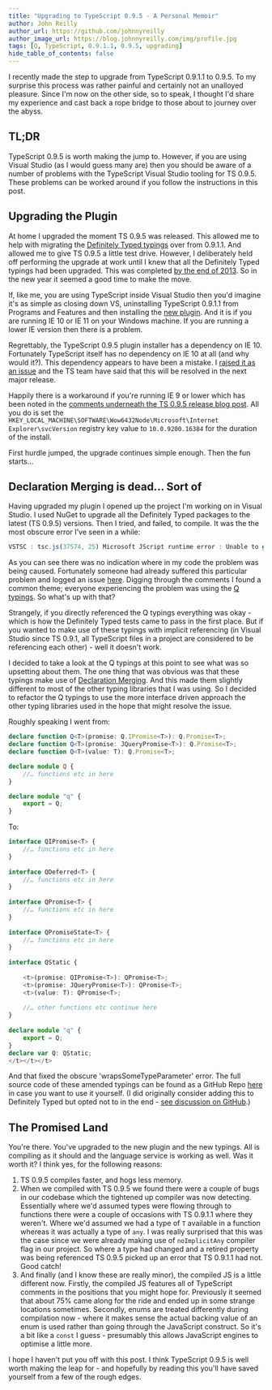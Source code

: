 ```yaml
---
title: "Upgrading to TypeScript 0.9.5 - A Personal Memoir"
author: John Reilly
author_url: https://github.com/johnnyreilly
author_image_url: https://blog.johnnyreilly.com/img/profile.jpg
tags: [Q, TypeScript, 0.9.1.1, 0.9.5, upgrading]
hide_table_of_contents: false
---
```

I recently made the step to upgrade from TypeScript 0.9.1.1 to 0.9.5. To my surprise this process was rather painful and certainly not an unalloyed pleasure. Since I'm now on the other side, so to speak, I thought I'd share my experience and cast back a rope bridge to those about to journey over the abyss.

 ## TL;DR

TypeScript 0.9.5 is worth making the jump to. However, if you are using Visual Studio (as I would guess many are) then you should be aware of a number of problems with the TypeScript Visual Studio tooling for TS 0.9.5. These problems can be worked around if you follow the instructions in this post.

## Upgrading the Plugin

At home I upgraded the moment TS 0.9.5 was released. This allowed me to help with migrating the [Definitely Typed typings](https://github.com/borisyankov/DefinitelyTyped) over from 0.9.1.1. And allowed me to give TS 0.9.5 a little test drive. However, I deliberately held off performing the upgrade at work until I knew that all the Definitely Typed typings had been upgraded. This was completed [by the end of 2013](https://github.com/borisyankov/DefinitelyTyped/pull/1385). So in the new year it seemed a good time to make the move.

If, like me, you are using TypeScript inside Visual Studio then you'd imagine it's as simple as closing down VS, uninstalling TypeScript 0.9.1.1 from Programs and Features and then installing the [new plugin](http://www.typescriptlang.org/#Download). And it is if you are running IE 10 or IE 11 on your Windows machine. If you are running a lower IE version then there is a problem.

Regrettably, the TypeScript 0.9.5 plugin installer has a dependency on IE 10. Fortunately TypeScript itself has no dependency on IE 10 at all (and why would it?). This dependency appears to have been a mistake. I [raised it as an issue](https://typescript.codeplex.com/workitem/1975) and the TS team have said that this will be resolved in the next major release.

Happily there is a workaround if you're running IE 9 or lower which has been noted in the [comments underneath the TS 0.9.5 release blog post](http://blogs.msdn.com/b/typescript/archive/2013/12/05/announcing-typescript-0-9-5.aspx). All you do is set the `HKEY_LOCAL_MACHINE\SOFTWARE\Wow6432Node\Microsoft\Internet Explorer\svcVersion` registry key value to `10.0.9200.16384` for the duration of the install.

First hurdle jumped, the upgrade continues simple enough. Then the fun starts...

## Declaration Merging is dead... Sort of

Having upgraded my plugin I opened up the project I'm working on in Visual Studio. I used NuGet to upgrade all the Definitely Typed packages to the latest (TS 0.9.5) versions. Then I tried, and failed, to compile. It was the the most obscure error I've seen in a while:

```ts
VSTSC : tsc.js(37574, 25) Microsoft JScript runtime error : Unable to get value of the property 'wrapsSomeTypeParameter': object is null or undefined
```

As you can see there was no indication where in my code the problem was being caused. Fortunately someone had already suffered this particular problem and logged an issue [here](https://typescript.codeplex.com/workitem/1995). Digging through the comments I found a common theme; everyone experiencing the problem was using the [Q typings](https://github.com/borisyankov/DefinitelyTyped/blob/master/q/Q.d.ts). So what's up with that?

Strangely, if you directly referenced the Q typings everything was okay - which is how the Definitely Typed tests came to pass in the first place. But if you wanted to make use of these typings with implicit referencing (in Visual Studio since TS 0.9.1, all TypeScript files in a project are considered to be referencing each other) - well it doesn't work.

I decided to take a look at the Q typings at this point to see what was so upsetting about them. The one thing that was obvious was that these typings make use of [Declaration Merging](http://blogs.msdn.com/b/typescript/archive/2013/06/18/announcing-typescript-0-9.aspx). And this made them slightly different to most of the other typing libraries that I was using. So I decided to refactor the Q typings to use the more interface driven approach the other typing libraries used in the hope that might resolve the issue.

Roughly speaking I went from:

```ts
declare function Q<T>(promise: Q.IPromise<T>): Q.Promise<T>;
declare function Q<T>(promise: JQueryPromise<T>): Q.Promise<T>;
declare function Q<T>(value: T): Q.Promise<T>;

declare module Q {
    //… functions etc in here
}

declare module "q" {
    export = Q;
}
```

To:

```ts
interface QIPromise<T> {
    //… functions etc in here
}
 
interface QDeferred<T> {
    //… functions etc in here
}
 
interface QPromise<T> {
    //… functions etc in here
}
 
interface QPromiseState<T> {
    //… functions etc in here
}
 
interface QStatic {
 
    <t>(promise: QIPromise<T>): QPromise<T>;
    <t>(promise: JQueryPromise<T>): QPromise<T>;
    <t>(value: T): QPromise<T>;
 
    //… other functions etc continue here
}
 
declare module "q" {
    export = Q;
}
declare var Q: QStatic;
</t></t></t>
```

And that fixed the obscure 'wrapsSomeTypeParameter' error. The full source code of these amended typings can be found as a GitHub Repo [here](https://github.com/johnnyreilly/Q-TS-0.9.5-WorkAround) in case you want to use it yourself. (I did originally consider adding this to Definitely Typed but opted not to in the end - [see discussion on GitHub](https://github.com/borisyankov/DefinitelyTyped/pull/1497).)

<!-- <h4>TypeScript Language Service</h4> <p>At this point I could compile - which was fantastic.  However, the strangest thing: all the typings from other files were undetected.  Despite having the jQuery, Q, Knockout etc typings within my project the TypeScript Language Service was not detecting them.  The TypeScript Language Service (if you're not aware of it) is the supplier of Intellisense and all that good stuff which Visual Studio uses to give you a rich IDE.  This lead to the odd experience of being able to compile my TypeScript successfully (the compiler could detect my typings) but having a code editor that was a sea of red squiggly lines.</p> <p>There's a happy ending here - for although TypeScript 0.9.5 had delivered the problem it had also delivered a solution.  <a href="http://blogs.msdn.com/b/typescript/archive/2013/12/05/announcing-typescript-0-9-5.aspx" target="_blank">With TypeScript 0.9.5 you can now make use of a <code>_references.ts</code> file</a>:</p> <blockquote cite="http://blogs.msdn.com/b/typescript/archive/2013/12/05/announcing-typescript-0-9-5.aspx"><em><p>"With the previous improvements to the Visual Studio experience, we've moved to projects implicitly referencing the .ts files contained in the project.  This cut down on having to explicitly reference your files in the project, bringing the experience much closer to C#.  Unfortunately, it also did not work well when using the option to concatenate your output .js file.</p> <p>We're continuing to improve this experience.  Starting with 0.9.5, you can now add an <code>_references.ts</code> file to your project.  This file will be the first passed to the compiler, allowing you more control over the order the generated .js file when used in combination with the Combine JavaScript output into file option (the equivalent of using the --out commandline option)."</p></em></blockquote> <p>By adding an <code>_references.ts</code> file to our project we able to get the TypeScript Language Service functioning once more.  There were a couple of "gotchas" that you should be aware of:</p> <ul><li>You may already have a <code>_references.<strong>js</strong></code> file in your project.  It drives the JavaScript Intellisense Visual Studio provides.  So if you have parts of your application that are just straight JavaScript (we do) and you still want your Intellisense to persist then be certain to place your <code>_references.ts</code> file where it doesn't compile and delete your a <code>_references.<strong>js</strong></code> file.</li><li>Make sure your <code>_references.ts</code> contains <em>all</em> TypeScript files in your project.  Without this you don't have a functioning TypeScript Language Service.</li><li>Occasionally the problem will re-occur; the TypeScript Language Service will stop working again.  This can generally be righted by opening your <code>_references.ts</code> inside Visual Studio.  A little flaky I know.</li></ul> <p>In the end <a href="https://typescript.codeplex.com/workitem/2071" target="_blank">I logged the issue on CodePlex</a> and I'm hopeful it will be resolved in subsequent versions of TypeScript.</p>-->

## The Promised Land

You're there. You've upgraded to the new plugin and the new typings. All is compiling as it should and the language service is working as well. Was it worth it? I think yes, for the following reasons:

1. TS 0.9.5 compiles faster, and hogs less memory. 
2. When we compiled with TS 0.9.5 we found there were a couple of bugs in our codebase which the tightened up compiler was now detecting. Essentially where we'd assumed types were flowing through to functions there were a couple of occasions with TS 0.9.1.1 where they weren't. Where we'd assumed we had a type of `T` available in a function whereas it was actually a type of `any`. I was really surprised that this was the case since we were already making use of `noImplicitAny` compiler flag in our project. So where a type had changed and a retired property was being referenced TS 0.9.5 picked up an error that TS 0.9.1.1 had not. Good catch! 
3. And finally (and I know these are really minor), the compiled JS is a little different now. Firstly, the compiled JS features all of TypeScript comments in the positions that you might hope for. Previously it seemed that about 75% came along for the ride and ended up in some strange locations sometimes. Secondly, enums are treated differently during compilation now - where it makes sense the actual backing value of an enum is used rather than going through the JavaScript construct. So it's a bit like a `const` I guess - presumably this allows JavaScript engines to optimise a little more.



I hope I haven't put you off with this post. I think TypeScript 0.9.5 is well worth making the leap for - and hopefully by reading this you'll have saved yourself from a few of the rough edges.


